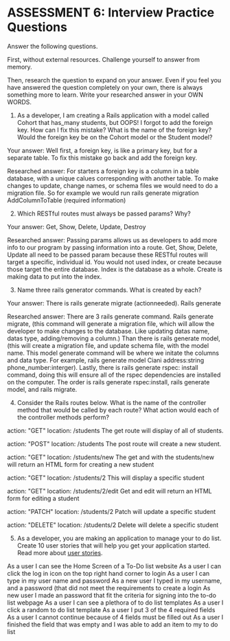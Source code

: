 # ASSESSMENT 6: Interview Practice Questions

Answer the following questions.

First, without external resources. Challenge yourself to answer from memory.

Then, research the question to expand on your answer. Even if you feel you have answered the question completely on your own, there is always something more to learn. Write your researched answer in your OWN WORDS.

1. As a developer, I am creating a Rails application with a model called Cohort that has_many students, but OOPS! I forgot to add the foreign key. How can I fix this mistake? What is the name of the foreign key? Would the foreign key be on the Cohort model or the Student model?

Your answer: Well first, a foreign key, is like a primary key, but for a separate table. To fix this mistake go back and add the foreign key. 

Researched answer: For starters a foreign key is a column in a table database, with a unique calues corresponding with another table. To make changes to update, change names, or schema files we would need to do a migration file. So for example we would run rails generate migration AddColumnToTable (required information)

2. Which RESTful routes must always be passed params? Why?

Your answer: Get, Show, Delete, Update, Destroy

Researched answer: Passing params allows us as developers to add more info to our program by passing information into a route. Get, Show, Delete, Update all need to be passed param because these RESTful routes will target a specific, individual id. You would not used index, or create because those target the entire database. Index is the database as a whole. Create is making data to put into the index. 

3. Name three rails generator commands. What is created by each?

Your answer: There is rails generate migrate (actionneeded). Rails generate 

Researched answer: There are 3 rails generate command. Rails generate migrate, (this command will generate a migration file, which will allow the developer to make changes to the database. Like updating datas name, datas type, adding/removing a column.)
Than there is rails generate model, (this will create a migration file, and update schema file, with the model name. This model generate command will be where we initate the columns and data type. For example, rails generate model Ciani address:string phone_number:interger). Lastly, there is rails generate rspec: install command, doing this will ensure all of the rspec dependencies are installed on the computer. The order is rails generate rspec:install, rails generate model, and rails migrate. 

4. Consider the Rails routes below. What is the name of the controller method that would be called by each route? What action would each of the controller methods perform?

action: "GET" location: /students
The get route will display of all of students. 

action: "POST" location: /students
The post route will create a new student.

action: "GET" location: /students/new
The get and with the students/new will return an HTML form for creating a new student

action: "GET" location: /students/2
This will display a specific student

action: "GET" location: /students/2/edit
Get and edit will return an HTML form for editing a student

action: "PATCH" location: /students/2
Patch will update a specific student

action: "DELETE" location: /students/2
Delete will delete a specific student



5. As a developer, you are making an application to manage your to do list. Create 10 user stories that will help you get your application started. Read more about [user stories](https://www.atlassian.com/agile/project-management/user-stories).

As a user I can see the Home Screen of a To-Do list website
As a user I can click the log in icon on the top right hand corner to login
As a user I can type in my user name and password
As a new user I typed in my username, and a password (that did not meet the requirements to create a login
As new user I made an password that fit the criteria for signing into the to-do list webpage
As a user I can see a plethora of to do list templates
As a user I click a random to do list template
As a user I put 3 of the 4 required fields
As a user I cannot continue because of 4 fields must be filled out
As a user I finished the field that was empty and I was able to add an item to my to do list 

